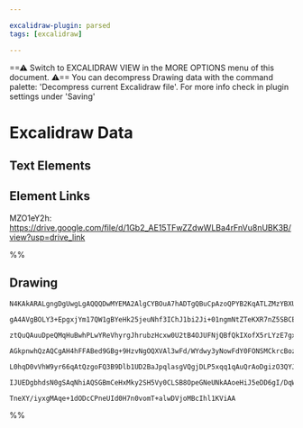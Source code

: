 ```yaml
---

excalidraw-plugin: parsed
tags: [excalidraw]

---
```

==⚠  Switch to EXCALIDRAW VIEW in the MORE OPTIONS menu of this document. ⚠== You can decompress Drawing data with the command palette: 'Decompress current Excalidraw file'. For more info check in plugin settings under 'Saving'



# Excalidraw Data

## Text Elements
## Element Links
MZO1eY2h: https://drive.google.com/file/d/1Gb2_AE15TFwZZdwWLBa4rFnVu8nUBK3B/view?usp=drive_link

%%
## Drawing
```compressed-json
N4KAkARALgngDgUwgLgAQQQDwMYEMA2AlgCYBOuA7hADTgQBuCpAzoQPYB2KqATLZMzYBXUtiRoIACyhQ4zZAHoFAc0JRJQgEYA6bGwC2CgF7N6hbEcK4OCtptbErHALRY8RMpWdx8Q1TdIEfARcZgRmBShcZQUebQBGeISaOiCEfQQOKGZuAG1wMFAwYogSbggAWQAtAHl4hABNHkkU4shYRHL0zQRiYlxNYNaSzG5neIAGAGYp7QA2AHZFuZ4l

gA4AVgBOLY3+EpgxjYm17QW1gBYeHk25jeuNhf3IChJ1bi2Ji+01ngmNtZTeKXR7nZ5SBCEZTSbjxKYbJJTOZbS5TK5bJZzcHWZRDNATcHMKCkNgAawQAGE2Pg2KRygBiepMpDgzS4bCk5QkoQcYhUml0iTE6zMOC4QJZYaQABmhHw+AAyrA8ehBB4pRAiSTyQB1N4tNB8AoCYlkhBKmAqzXUsrg7nQjjhHJoeLgthi7BqQ4uiYE40QLnCOAASWI

ztQuQAuuDpeQMqHuBwhPLwYReVhyrgJhrubzHcxw0U2tB4OJUFNjQBfQkIXofX5rLYzE7gxgsdhcND3J7+tusTgAOU4Ym4N3uK3+qeYABE0lA62hpQQwqzhLyAKLBDJZcNR8FCOD9efEWELAHxO4XX5zX3gogcUnlaSyeRKMiERjaZRsNi4hC6AwFFlYIFGIBR4gAcU0HgAH0AEF13iDYABUADEKCqKpiAoHUABkACFcAuUhUI4AA1IQ1g4ABVfC

AGkpnwhQzAQCgAH4hFFABed9GBg+9HzvNgOQXVAl3wFd/WYdwy3yNowFdY0FONSMCkrcBozoXA4DgJVcHnbgi2gSR0jLCAiGhKBhgYQhWMIjlAx5PlqVpBlpXcjzrOwEQJSgYN530JVtUpFzBXQRkEGZLyfMyPyAvszlc2cgVymFDhRXFWLotIXz/PSVC5UVZUzLVW0CggbyctivLAtNXV9VHfYKpirIaqCs0LStUqTyayrcoCgAlYQHSdWFepau

L0hqD0vVhW9yr66qAtQzgoFQ3B9Dlb1UD2BaJpqlasgVQgjDLP5xqq1qAuQrAoDgizO3QYJpSsi7+vSPTSDunK2AoEzcBPNAkxTPbLsm/R115OCfr+kJAfQcUSSoN6lvSaGkeQ0tyiS6zpJJeUAA1YTmC4tjOFEFiRBYrwveEmrx6l8AaUddm0P4tj+NY7gWHgVimHsSiMH99EM3sCCEMsJnmBZpniHg1JRq70iGpz83DCAcaarkSGO07Rz9Epte

IJUEDgbhdsN0gSAqNhiAQSGBmCeHxMky2SH5Vy0CLSB8OpeGNeUNkAAoeHiJ5eDD6gI/DqWNgASg1AaEGUZNxWxwPcBDqYCV4bOo54PPUFjhOFdB3z2vJaaoA7cNgfwJrYw2hAk/TK2OGUUXi0yR3ROJCXwWwIgzbQPuEHBDgm+4Ue3SEKB7zLUfS5KOwACsEGwbIFQnuAbbth3BlEl2x/K9lq8YZCf3wTuSg6Eq0g3jsNW8okDExzogeTev/RpE

TneXY/iyxgMAqe+1dODcCPneUId0H7n0vomT+alwDVjoMBcIhl1KViAA
```
%%